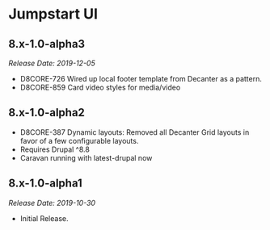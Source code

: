 # Jumpstart UI

8.x-1.0-alpha3
--------------------------------------------------------------------------------
_Release Date: 2019-12-05_

- D8CORE-726 Wired up local footer template from Decanter as a pattern.
- D8CORE-859 Card video styles for media/video 

8.x-1.0-alpha2
--------------------------------------------------------------------------------
- D8CORE-387 Dynamic layouts: Removed all Decanter Grid layouts in favor of a few 
configurable layouts.
- Requires Drupal ^8.8
- Caravan running with latest-drupal now

8.x-1.0-alpha1
--------------------------------------------------------------------------------  
_Release Date: 2019-10-30_

- Initial Release.
